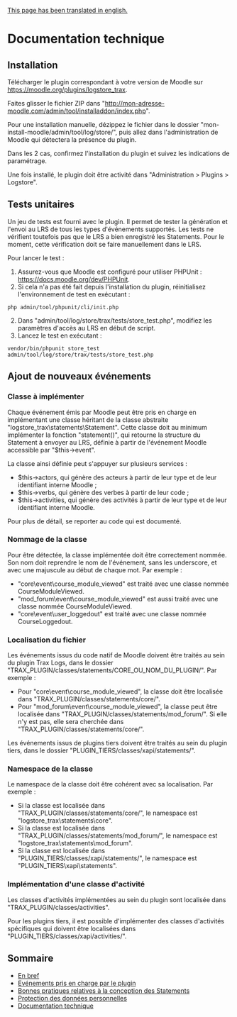 [This page has been translated in english.](../en/tech.md)

# Documentation technique

## Installation

Télécharger le plugin correspondant à votre version de Moodle sur https://moodle.org/plugins/logstore_trax.

Faites glisser le fichier ZIP dans "http://mon-adresse-moodle.com/admin/tool/installaddon/index.php". 

Pour une installation manuelle, dézippez le fichier dans le dossier "mon-install-moodle/admin/tool/log/store/",
puis allez dans l'administration de Moodle qui détectera la présence du plugin.

Dans les 2 cas, confirmez l'installation du plugin et suivez les indications de paramétrage.

Une fois installé, le plugin doit être activité dans "Administration > Plugins > Logstore".


## Tests unitaires

Un jeu de tests est fourni avec le plugin.
Il permet de tester la génération et l'envoi au LRS de tous les types d'événements supportés.
Les tests ne vérifient toutefois pas que le LRS a bien enregistré les Statements. 
Pour le moment, cette vérification doit se faire manuellement dans le LRS.

Pour lancer le test :

1. Assurez-vous que Moodle est configuré pour utiliser PHPUnit : https://docs.moodle.org/dev/PHPUnit.
2. Si cela n'a pas été fait depuis l'installation du plugin, réinitialisez l'environnement de test en exécutant :
```
php admin/tool/phpunit/cli/init.php
```
2. Dans "admin/tool/log/store/trax/tests/store_test.php", modifiez les paramètres d'accès au LRS en début de script.
3. Lancez le test en exécutant : 
```
vendor/bin/phpunit store_test admin/tool/log/store/trax/tests/store_test.php
```

## Ajout de nouveaux événements

### Classe à implémenter

Chaque événement émis par Moodle peut être pris en charge en implémentant une classe héritant de la classe abstraite "logstore_trax\statements\Statement".
Cette classe doit au minimum implémenter la fonction "statement()", qui retourne la structure du Statement à envoyer au LRS,
définie à partir de l'événement Moodle accessible par "$this->event".

La classe ainsi définie peut s'appuyer sur plusieurs services :
* $this->actors, qui génère des acteurs à partir de leur type et de leur identifiant interne Moodle ;
* $this->verbs, qui génère des verbes à partir de leur code ;
* $this->activities, qui génère des activités à partir de leur type et de leur identifiant interne Moodle.

Pour plus de détail, se reporter au code qui est documenté.

### Nommage de la classe

Pour être détectée, la classe implémentée doit être correctement nommée.
Son nom doit reprendre le nom de l'événement, sans les underscore, et avec une majuscule au début de chaque mot.
Par exemple :
* "core\event\course_module_viewed" est traité avec une classe nommée CourseModuleViewed.
* "mod_forum\event\course_module_viewed" est aussi traité avec une classe nommée CourseModuleViewed.
* "core\event\user_loggedout" est  traité avec une classe nommée CourseLoggedout.

### Localisation du fichier

Les événements issus du code natif de Moodle doivent être traités au sein du plugin Trax Logs,
dans le dossier "TRAX_PLUGIN/classes/statements/CORE_OU_NOM_DU_PLUGIN/".
Par exemple :
* Pour "core\event\course_module_viewed", la classe doit être localisée dans "TRAX_PLUGIN/classes/statements/core/".
* Pour "mod_forum\event\course_module_viewed", la classe peut être localisée dans "TRAX_PLUGIN/classes/statements/mod_forum/". Si elle n'y est pas, elle sera cherchée dans "TRAX_PLUGIN/classes/statements/core/".

Les événements issus de plugins tiers doivent être traités au sein du plugin tiers, dans le dossier "PLUGIN_TIERS/classes/xapi/statements/".

### Namespace de la classe

Le namespace de la classe doit être cohérent avec sa localisation. Par exemple :
* Si la classe est localisée dans "TRAX_PLUGIN/classes/statements/core/", le namespace est "logstore_trax\statements\core".
* Si la classe est localisée dans "TRAX_PLUGIN/classes/statements/mod_forum/", le namespace est "logstore_trax\statements\mod_forum".
* Si la classe est localisée dans "PLUGIN_TIERS/classes/xapi/statements/", le namespace est "PLUGIN_TIERS\xapi\statements".

### Implémentation d'une classe d'activité

Les classes d'activités implémentées au sein du plugin sont localisée dans "TRAX_PLUGIN/classes/activities".

Pour les plugins tiers, il est possible d'implémenter des classes d'activités spécifiques
qui doivent être localisées dans "PLUGIN_TIERS/classes/xapi/activities/".


## Sommaire

* [En bref](README.md)
* [Evénements pris en charge par le plugin](events.md)
* [Bonnes pratiques relatives à la conception des Statements](best-practices.md)
* [Protection des données personnelles](privacy.md)
* [Documentation technique](tech.md)

